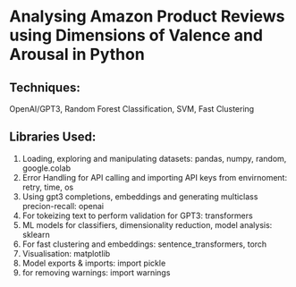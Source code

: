 # Analysing Amazon Product Reviews using Dimensions of Valence and Arousal in Python

## Techniques:

OpenAI/GPT3, Random Forest Classification, SVM, Fast Clustering

## Libraries Used:

1. Loading, exploring and manipulating datasets: pandas, numpy, random, google.colab 
2. Error Handling for API calling and importing API keys from envirnoment: retry, time, os
3. Using gpt3 completions, embeddings and generating multiclass precion-recall: openai
4. For tokeizing text to perform validation for GPT3: transformers
5. ML models for classifiers, dimensionality reduction, model analysis: sklearn
6. For fast clustering and embeddings: sentence_transformers, torch
7. Visualisation: matplotlib
8. Model exports & imports: import pickle
9. for removing warnings: import warnings

